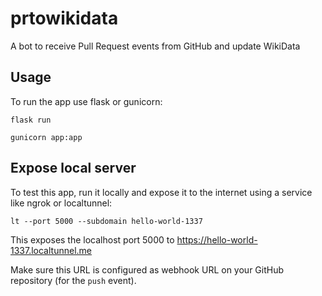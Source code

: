 # prtowikidata
A bot to receive Pull Request events from GitHub and update WikiData


## Usage

To run the app use flask or gunicorn:

```
flask run
```

```
gunicorn app:app
```


## Expose local server

To test this app, run it locally and expose it to the internet using a service like ngrok or localtunnel:

```
lt --port 5000 --subdomain hello-world-1337
```

This exposes the localhost port 5000 to https://hello-world-1337.localtunnel.me

Make sure this URL is configured as webhook URL on your GitHub repository (for the `push` event).
